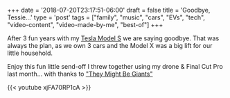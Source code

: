 +++
date = '2018-07-20T23:17:51-06:00'
draft = false
title = 'Goodbye, Tessie...'
type = 'post'
tags = ["family", "music", "cars", "EVs", "tech", "video-content", "video-made-by-me", "best-of"]
+++

After 3 fun years with my <a href="http://julianwest.me/Blog/posts/dangerhighvoltage/">Tesla Model S</a> we are saying goodbye.  That was always the plan, as we own 3 cars and the Model X was a big lift for our little household. <br />

Enjoy this fun little send-off I threw together using my drone & Final Cut Pro last month... with thanks to ["They Might Be Giants"](https://en.wikipedia.org/wiki/They_Might_Be_Giants)


<div class="video">
{{< youtube xjFA70RP1cA >}}
</div>